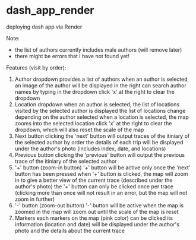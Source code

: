 # dash_app_render
deploying dash app via Render

Note:
- the list of authors currently includes male authors (will remove later)
- there might be errors that I have not found yet! 

Features (visit by order):
1. Author dropdown
   provides a list of authors
   when an author is selected, an image of the author will be displayed in the right 
   can search author names by typing in the dropdown
   click 'x' at the right to clear the dropdown
3. Location dropdown
   when an author is selected, the list of locations visited by the selected author is displayed
   the list of locations change depending on the author selected
   when a location is selected, the map zooms into the selected location
   click 'x' at the right to clear the dropdown, which will also reset the scale of the map
5. Next button
   clicking the 'next' button will output traces of the itiniary of the selected author by order
   the details of each trip will be displayed under the author's photo (includes index, date, and locations)
6. Previous button
   clicking the 'previous' button will output the previous trace of the itiniary of the selected author
7. '+' button (zoom-in button)
   '+' button will be active only once the 'next' button has been pressed
   when '+' button is clicked, the map will zoom in to give a better view of the current trace (described under the author's photo)
   the '+' button can only be clicked once per trace (clicking more than once will not result in an error, but the map will not zoom in further)
9. '-' button (zoom-out button)
   '-' button will be active when the map is zoomed in
   the map will zoom out until the scale of the map is reset 
10. Markers
    each markers on the map (pink color) can be clicked
    its information (location and date) will be displayed under the author's photo and the details about the current trace
